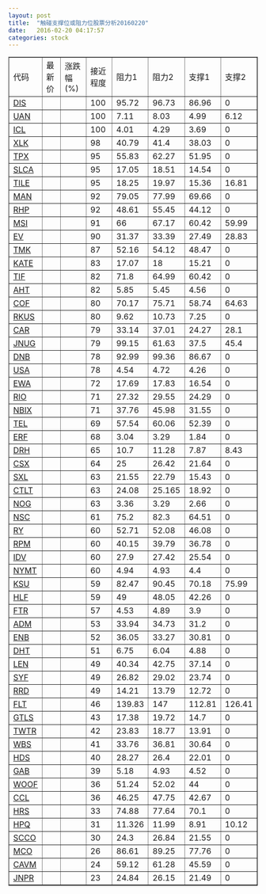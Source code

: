 ```yaml
---
layout: post
title:  "触碰支撑位或阻力位股票分析20160220"
date:   2016-02-20 04:17:57
categories: stock
---
```

<script type="text/javascript">
var stockList = []
stockList.push('gb_dis');
stockList.push('gb_uan');
stockList.push('gb_icl');
stockList.push('gb_xlk');
stockList.push('gb_tpx');
stockList.push('gb_slca');
stockList.push('gb_tile');
stockList.push('gb_man');
stockList.push('gb_rhp');
stockList.push('gb_msi');
stockList.push('gb_ev');
stockList.push('gb_tmk');
stockList.push('gb_kate');
stockList.push('gb_tif');
stockList.push('gb_aht');
stockList.push('gb_cof');
stockList.push('gb_rkus');
stockList.push('gb_car');
stockList.push('gb_jnug');
stockList.push('gb_dnb');
stockList.push('gb_usa');
stockList.push('gb_ewa');
stockList.push('gb_rio');
stockList.push('gb_nbix');
stockList.push('gb_tel');
stockList.push('gb_erf');
stockList.push('gb_drh');
stockList.push('gb_csx');
stockList.push('gb_sxl');
stockList.push('gb_ctlt');
stockList.push('gb_nog');
stockList.push('gb_nsc');
stockList.push('gb_ry');
stockList.push('gb_rpm');
stockList.push('gb_idv');
stockList.push('gb_nymt');
stockList.push('gb_ksu');
stockList.push('gb_hlf');
stockList.push('gb_ftr');
stockList.push('gb_adm');
stockList.push('gb_enb');
stockList.push('gb_dht');
stockList.push('gb_len');
stockList.push('gb_syf');
stockList.push('gb_rrd');
stockList.push('gb_flt');
stockList.push('gb_gtls');
stockList.push('gb_twtr');
stockList.push('gb_wbs');
stockList.push('gb_hds');
stockList.push('gb_gab');
stockList.push('gb_woof');
stockList.push('gb_ccl');
stockList.push('gb_hrs');
stockList.push('gb_hpq');
stockList.push('gb_scco');
stockList.push('gb_mco');
stockList.push('gb_cavm');
stockList.push('gb_jnpr');
</script>
<table border="1">
 <tr>
 <td>代码</td>
 <td>最新价</td>
 <td>涨跌幅(%)</td>
 <td>接近程度</td>
 <td>阻力1</td>
 <td>阻力2</td>
 <td>支撑1</td>
 <td>支撑2</td>
</tr>
  <tr id="dis" class="red">
  <td><a href="http://stock.finance.sina.com.cn/usstock/quotes/DIS.html" target="_blank">DIS</a></td><td></td><td></td><td>100</td><td>95.72</td><td>96.73</td><td>86.96</td><td>0</td></tr>
  <tr id="uan" class="green">
  <td><a href="http://stock.finance.sina.com.cn/usstock/quotes/UAN.html" target="_blank">UAN</a></td><td></td><td></td><td>100</td><td>7.11</td><td>8.03</td><td>4.99</td><td>6.12</td></tr>
  <tr id="icl" class="red">
  <td><a href="http://stock.finance.sina.com.cn/usstock/quotes/ICL.html" target="_blank">ICL</a></td><td></td><td></td><td>100</td><td>4.01</td><td>4.29</td><td>3.69</td><td>0</td></tr>
  <tr id="xlk" class="red">
  <td><a href="http://stock.finance.sina.com.cn/usstock/quotes/XLK.html" target="_blank">XLK</a></td><td></td><td></td><td>98</td><td>40.79</td><td>41.4</td><td>38.03</td><td>0</td></tr>
  <tr id="tpx" class="red">
  <td><a href="http://stock.finance.sina.com.cn/usstock/quotes/TPX.html" target="_blank">TPX</a></td><td></td><td></td><td>95</td><td>55.83</td><td>62.27</td><td>51.95</td><td>0</td></tr>
  <tr id="slca" class="red">
  <td><a href="http://stock.finance.sina.com.cn/usstock/quotes/SLCA.html" target="_blank">SLCA</a></td><td></td><td></td><td>95</td><td>17.05</td><td>18.51</td><td>14.54</td><td>0</td></tr>
  <tr id="tile" class="green">
  <td><a href="http://stock.finance.sina.com.cn/usstock/quotes/TILE.html" target="_blank">TILE</a></td><td></td><td></td><td>95</td><td>18.25</td><td>19.97</td><td>15.36</td><td>16.81</td></tr>
  <tr id="man" class="red">
  <td><a href="http://stock.finance.sina.com.cn/usstock/quotes/MAN.html" target="_blank">MAN</a></td><td></td><td></td><td>92</td><td>79.05</td><td>77.99</td><td>69.66</td><td>0</td></tr>
  <tr id="rhp" class="red">
  <td><a href="http://stock.finance.sina.com.cn/usstock/quotes/RHP.html" target="_blank">RHP</a></td><td></td><td></td><td>92</td><td>48.61</td><td>55.45</td><td>44.12</td><td>0</td></tr>
  <tr id="msi" class="red">
  <td><a href="http://stock.finance.sina.com.cn/usstock/quotes/MSI.html" target="_blank">MSI</a></td><td></td><td></td><td>91</td><td>66</td><td>67.17</td><td>60.42</td><td>59.99</td></tr>
  <tr id="ev" class="green">
  <td><a href="http://stock.finance.sina.com.cn/usstock/quotes/EV.html" target="_blank">EV</a></td><td></td><td></td><td>90</td><td>31.37</td><td>33.39</td><td>27.49</td><td>28.83</td></tr>
  <tr id="tmk" class="red">
  <td><a href="http://stock.finance.sina.com.cn/usstock/quotes/TMK.html" target="_blank">TMK</a></td><td></td><td></td><td>87</td><td>52.16</td><td>54.12</td><td>48.47</td><td>0</td></tr>
  <tr id="kate" class="red">
  <td><a href="http://stock.finance.sina.com.cn/usstock/quotes/KATE.html" target="_blank">KATE</a></td><td></td><td></td><td>83</td><td>17.07</td><td>18</td><td>15.21</td><td>0</td></tr>
  <tr id="tif" class="red">
  <td><a href="http://stock.finance.sina.com.cn/usstock/quotes/TIF.html" target="_blank">TIF</a></td><td></td><td></td><td>82</td><td>71.8</td><td>64.99</td><td>60.42</td><td>0</td></tr>
  <tr id="aht" class="red">
  <td><a href="http://stock.finance.sina.com.cn/usstock/quotes/AHT.html" target="_blank">AHT</a></td><td></td><td></td><td>82</td><td>5.85</td><td>5.45</td><td>4.56</td><td>0</td></tr>
  <tr id="cof" class="green">
  <td><a href="http://stock.finance.sina.com.cn/usstock/quotes/COF.html" target="_blank">COF</a></td><td></td><td></td><td>80</td><td>70.17</td><td>75.71</td><td>58.74</td><td>64.63</td></tr>
  <tr id="rkus" class="red">
  <td><a href="http://stock.finance.sina.com.cn/usstock/quotes/RKUS.html" target="_blank">RKUS</a></td><td></td><td></td><td>80</td><td>9.62</td><td>10.73</td><td>7.25</td><td>0</td></tr>
  <tr id="car" class="green">
  <td><a href="http://stock.finance.sina.com.cn/usstock/quotes/CAR.html" target="_blank">CAR</a></td><td></td><td></td><td>79</td><td>33.14</td><td>37.01</td><td>24.27</td><td>28.1</td></tr>
  <tr id="jnug" class="red">
  <td><a href="http://stock.finance.sina.com.cn/usstock/quotes/JNUG.html" target="_blank">JNUG</a></td><td></td><td></td><td>79</td><td>99.15</td><td>61.63</td><td>37.5</td><td>45.4</td></tr>
  <tr id="dnb" class="red">
  <td><a href="http://stock.finance.sina.com.cn/usstock/quotes/DNB.html" target="_blank">DNB</a></td><td></td><td></td><td>78</td><td>92.99</td><td>99.36</td><td>86.67</td><td>0</td></tr>
  <tr id="usa" class="red">
  <td><a href="http://stock.finance.sina.com.cn/usstock/quotes/USA.html" target="_blank">USA</a></td><td></td><td></td><td>78</td><td>4.54</td><td>4.72</td><td>4.26</td><td>0</td></tr>
  <tr id="ewa" class="red">
  <td><a href="http://stock.finance.sina.com.cn/usstock/quotes/EWA.html" target="_blank">EWA</a></td><td></td><td></td><td>72</td><td>17.69</td><td>17.83</td><td>16.54</td><td>0</td></tr>
  <tr id="rio" class="green">
  <td><a href="http://stock.finance.sina.com.cn/usstock/quotes/RIO.html" target="_blank">RIO</a></td><td></td><td></td><td>71</td><td>27.32</td><td>29.55</td><td>24.29</td><td>0</td></tr>
  <tr id="nbix" class="red">
  <td><a href="http://stock.finance.sina.com.cn/usstock/quotes/NBIX.html" target="_blank">NBIX</a></td><td></td><td></td><td>71</td><td>37.76</td><td>45.98</td><td>31.55</td><td>0</td></tr>
  <tr id="tel" class="green">
  <td><a href="http://stock.finance.sina.com.cn/usstock/quotes/TEL.html" target="_blank">TEL</a></td><td></td><td></td><td>69</td><td>57.54</td><td>60.06</td><td>52.39</td><td>0</td></tr>
  <tr id="erf" class="red">
  <td><a href="http://stock.finance.sina.com.cn/usstock/quotes/ERF.html" target="_blank">ERF</a></td><td></td><td></td><td>68</td><td>3.04</td><td>3.29</td><td>1.84</td><td>0</td></tr>
  <tr id="drh" class="green">
  <td><a href="http://stock.finance.sina.com.cn/usstock/quotes/DRH.html" target="_blank">DRH</a></td><td></td><td></td><td>65</td><td>10.7</td><td>11.28</td><td>7.87</td><td>8.43</td></tr>
  <tr id="csx" class="red">
  <td><a href="http://stock.finance.sina.com.cn/usstock/quotes/CSX.html" target="_blank">CSX</a></td><td></td><td></td><td>64</td><td>25</td><td>26.42</td><td>21.64</td><td>0</td></tr>
  <tr id="sxl" class="red">
  <td><a href="http://stock.finance.sina.com.cn/usstock/quotes/SXL.html" target="_blank">SXL</a></td><td></td><td></td><td>63</td><td>21.55</td><td>22.79</td><td>15.43</td><td>0</td></tr>
  <tr id="ctlt" class="red">
  <td><a href="http://stock.finance.sina.com.cn/usstock/quotes/CTLT.html" target="_blank">CTLT</a></td><td></td><td></td><td>63</td><td>24.08</td><td>25.165</td><td>18.92</td><td>0</td></tr>
  <tr id="nog" class="green">
  <td><a href="http://stock.finance.sina.com.cn/usstock/quotes/NOG.html" target="_blank">NOG</a></td><td></td><td></td><td>63</td><td>3.36</td><td>3.29</td><td>2.66</td><td>0</td></tr>
  <tr id="nsc" class="red">
  <td><a href="http://stock.finance.sina.com.cn/usstock/quotes/NSC.html" target="_blank">NSC</a></td><td></td><td></td><td>61</td><td>75.2</td><td>82.3</td><td>64.51</td><td>0</td></tr>
  <tr id="ry" class="red">
  <td><a href="http://stock.finance.sina.com.cn/usstock/quotes/RY.html" target="_blank">RY</a></td><td></td><td></td><td>60</td><td>52.71</td><td>52.08</td><td>46.08</td><td>0</td></tr>
  <tr id="rpm" class="green">
  <td><a href="http://stock.finance.sina.com.cn/usstock/quotes/RPM.html" target="_blank">RPM</a></td><td></td><td></td><td>60</td><td>40.15</td><td>39.79</td><td>36.78</td><td>0</td></tr>
  <tr id="idv" class="red">
  <td><a href="http://stock.finance.sina.com.cn/usstock/quotes/IDV.html" target="_blank">IDV</a></td><td></td><td></td><td>60</td><td>27.9</td><td>27.42</td><td>25.54</td><td>0</td></tr>
  <tr id="nymt" class="red">
  <td><a href="http://stock.finance.sina.com.cn/usstock/quotes/NYMT.html" target="_blank">NYMT</a></td><td></td><td></td><td>60</td><td>4.94</td><td>4.93</td><td>4.4</td><td>0</td></tr>
  <tr id="ksu" class="green">
  <td><a href="http://stock.finance.sina.com.cn/usstock/quotes/KSU.html" target="_blank">KSU</a></td><td></td><td></td><td>59</td><td>82.47</td><td>90.45</td><td>70.18</td><td>75.99</td></tr>
  <tr id="hlf" class="red">
  <td><a href="http://stock.finance.sina.com.cn/usstock/quotes/HLF.html" target="_blank">HLF</a></td><td></td><td></td><td>59</td><td>49</td><td>48.05</td><td>42.26</td><td>0</td></tr>
  <tr id="ftr" class="red">
  <td><a href="http://stock.finance.sina.com.cn/usstock/quotes/FTR.html" target="_blank">FTR</a></td><td></td><td></td><td>57</td><td>4.53</td><td>4.89</td><td>3.9</td><td>0</td></tr>
  <tr id="adm" class="red">
  <td><a href="http://stock.finance.sina.com.cn/usstock/quotes/ADM.html" target="_blank">ADM</a></td><td></td><td></td><td>53</td><td>33.94</td><td>34.73</td><td>31.2</td><td>0</td></tr>
  <tr id="enb" class="green">
  <td><a href="http://stock.finance.sina.com.cn/usstock/quotes/ENB.html" target="_blank">ENB</a></td><td></td><td></td><td>52</td><td>36.05</td><td>33.27</td><td>30.81</td><td>0</td></tr>
  <tr id="dht" class="green">
  <td><a href="http://stock.finance.sina.com.cn/usstock/quotes/DHT.html" target="_blank">DHT</a></td><td></td><td></td><td>51</td><td>6.75</td><td>6.04</td><td>4.88</td><td>0</td></tr>
  <tr id="len" class="red">
  <td><a href="http://stock.finance.sina.com.cn/usstock/quotes/LEN.html" target="_blank">LEN</a></td><td></td><td></td><td>49</td><td>40.34</td><td>42.75</td><td>37.14</td><td>0</td></tr>
  <tr id="syf" class="red">
  <td><a href="http://stock.finance.sina.com.cn/usstock/quotes/SYF.html" target="_blank">SYF</a></td><td></td><td></td><td>49</td><td>26.82</td><td>29.02</td><td>23.74</td><td>0</td></tr>
  <tr id="rrd" class="red">
  <td><a href="http://stock.finance.sina.com.cn/usstock/quotes/RRD.html" target="_blank">RRD</a></td><td></td><td></td><td>49</td><td>14.21</td><td>13.79</td><td>12.72</td><td>0</td></tr>
  <tr id="flt" class="green">
  <td><a href="http://stock.finance.sina.com.cn/usstock/quotes/FLT.html" target="_blank">FLT</a></td><td></td><td></td><td>46</td><td>139.83</td><td>147</td><td>112.81</td><td>126.41</td></tr>
  <tr id="gtls" class="red">
  <td><a href="http://stock.finance.sina.com.cn/usstock/quotes/GTLS.html" target="_blank">GTLS</a></td><td></td><td></td><td>43</td><td>17.38</td><td>19.72</td><td>14.7</td><td>0</td></tr>
  <tr id="twtr" class="red">
  <td><a href="http://stock.finance.sina.com.cn/usstock/quotes/TWTR.html" target="_blank">TWTR</a></td><td></td><td></td><td>42</td><td>23.83</td><td>18.77</td><td>13.91</td><td>0</td></tr>
  <tr id="wbs" class="red">
  <td><a href="http://stock.finance.sina.com.cn/usstock/quotes/WBS.html" target="_blank">WBS</a></td><td></td><td></td><td>41</td><td>33.76</td><td>36.81</td><td>30.64</td><td>0</td></tr>
  <tr id="hds" class="red">
  <td><a href="http://stock.finance.sina.com.cn/usstock/quotes/HDS.html" target="_blank">HDS</a></td><td></td><td></td><td>40</td><td>28.27</td><td>26.4</td><td>22.01</td><td>0</td></tr>
  <tr id="gab" class="red">
  <td><a href="http://stock.finance.sina.com.cn/usstock/quotes/GAB.html" target="_blank">GAB</a></td><td></td><td></td><td>39</td><td>5.18</td><td>4.93</td><td>4.52</td><td>0</td></tr>
  <tr id="woof" class="red">
  <td><a href="http://stock.finance.sina.com.cn/usstock/quotes/WOOF.html" target="_blank">WOOF</a></td><td></td><td></td><td>36</td><td>51.24</td><td>52.02</td><td>44</td><td>0</td></tr>
  <tr id="ccl" class="green">
  <td><a href="http://stock.finance.sina.com.cn/usstock/quotes/CCL.html" target="_blank">CCL</a></td><td></td><td></td><td>36</td><td>46.25</td><td>47.75</td><td>42.67</td><td>0</td></tr>
  <tr id="hrs" class="green">
  <td><a href="http://stock.finance.sina.com.cn/usstock/quotes/HRS.html" target="_blank">HRS</a></td><td></td><td></td><td>33</td><td>74.88</td><td>77.64</td><td>70.1</td><td>0</td></tr>
  <tr id="hpq" class="green">
  <td><a href="http://stock.finance.sina.com.cn/usstock/quotes/HPQ.html" target="_blank">HPQ</a></td><td></td><td></td><td>31</td><td>11.326</td><td>11.99</td><td>8.91</td><td>10.12</td></tr>
  <tr id="scco" class="red">
  <td><a href="http://stock.finance.sina.com.cn/usstock/quotes/SCCO.html" target="_blank">SCCO</a></td><td></td><td></td><td>30</td><td>24.3</td><td>26.84</td><td>21.55</td><td>0</td></tr>
  <tr id="mco" class="red">
  <td><a href="http://stock.finance.sina.com.cn/usstock/quotes/MCO.html" target="_blank">MCO</a></td><td></td><td></td><td>26</td><td>86.61</td><td>89.25</td><td>77.76</td><td>0</td></tr>
  <tr id="cavm" class="red">
  <td><a href="http://stock.finance.sina.com.cn/usstock/quotes/CAVM.html" target="_blank">CAVM</a></td><td></td><td></td><td>24</td><td>59.12</td><td>61.28</td><td>45.59</td><td>0</td></tr>
  <tr id="jnpr" class="red">
  <td><a href="http://stock.finance.sina.com.cn/usstock/quotes/JNPR.html" target="_blank">JNPR</a></td><td></td><td></td><td>23</td><td>24.84</td><td>26.15</td><td>21.49</td><td>0</td></tr>
</table>
